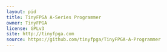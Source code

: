 ```yaml
---
layout: pid
title: TinyFPGA A-Series Programmer
owner: TinyFPGA
license: GPLv3
site: http://tinyfpga.com
source: https://github.com/tinyfpga/TinyFPGA-A-Programmer
---
```

